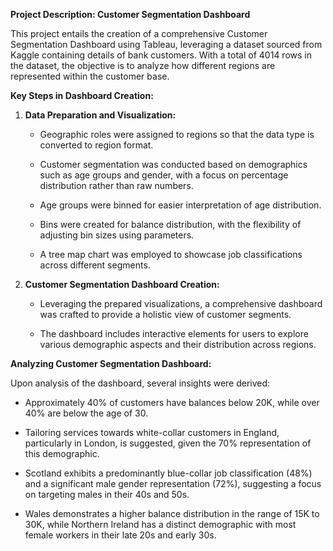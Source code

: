 **Project Description: Customer Segmentation Dashboard**

This project entails the creation of a comprehensive Customer
Segmentation Dashboard using Tableau, leveraging a dataset sourced from
Kaggle containing details of bank customers. With a total of 4014 rows
in the dataset, the objective is to analyze how different regions are
represented within the customer base.

**Key Steps in Dashboard Creation:**

1.  **Data Preparation and Visualization:**

    -   Geographic roles were assigned to regions so that the data type
        is converted to region format.

    -   Customer segmentation was conducted based on demographics such
        as age groups and gender, with a focus on percentage
        distribution rather than raw numbers.

    -   Age groups were binned for easier interpretation of age
        distribution.

    -   Bins were created for balance distribution, with the flexibility
        of adjusting bin sizes using parameters.

    -   A tree map chart was employed to showcase job classifications
        across different segments.

2.  **Customer Segmentation Dashboard Creation:**

    -   Leveraging the prepared visualizations, a comprehensive
        dashboard was crafted to provide a holistic view of customer
        segments.

    -   The dashboard includes interactive elements for users to explore
        various demographic aspects and their distribution across
        regions.

**Analyzing Customer Segmentation Dashboard:**

Upon analysis of the dashboard, several insights were derived:

-   Approximately 40% of customers have balances below 20K, while over
    40% are below the age of 30.

-   Tailoring services towards white-collar customers in England,
    particularly in London, is suggested, given the 70% representation
    of this demographic.

-   Scotland exhibits a predominantly blue-collar job classification
    (48%) and a significant male gender representation (72%), suggesting
    a focus on targeting males in their 40s and 50s.

-   Wales demonstrates a higher balance distribution in the range of 15K
    to 30K, while Northern Ireland has a distinct demographic with most
    female workers in their late 20s and early 30s.
